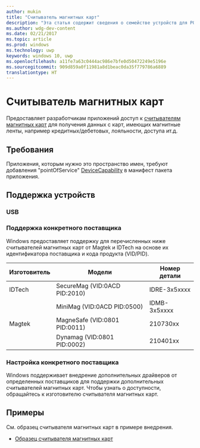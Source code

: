 ```yaml
---
author: mukin
title: "Считыватель магнитных карт"
description: "Эта статья содержит сведения о семействе устройств для POS-терминалов: считывателей магнитных карт"
ms.author: wdg-dev-content
ms.date: 02/21/2017
ms.topic: article
ms.prod: windows
ms.technology: uwp
keywords: windows 10, uwp
ms.openlocfilehash: a11fe7a63c0444ac986e7bfe0d50472249e5196e
ms.sourcegitcommit: 909d859a0f11981a8d1beac0da35f779786a6889
translationtype: HT
---
```

# <a name="magnetic-stripe-reader"></a>Считыватель магнитных карт

Предоставляет разработчикам приложений доступ к [считывателям магнитных карт](https://docs.microsoft.com/en-us/uwp/api/windows.devices.pointofservice.magneticstripereader) для получения данных с карт, имеющих магнитные ленты, например кредитных/дебетовых, лояльности, доступа ит.д.

## <a name="requirements"></a>Требования
Приложения, которым нужно это пространство имен, требуют добавления "pointOfService" [DeviceCapability](https://msdn.microsoft.com/library/4353c4fd-f038-4986-81ed-d2ec0c6235ef) в манифест пакета приложения.

## <a name="device-support"></a>Поддержка устройств
### <a name="usb"></a>USB
### <a name="supported-vendor-specific"></a>Поддержка конкретного поставщика
Windows предоставляет поддержку для перечисленных ниже считывателей магнитных карт от Magtek и IDTech на основе их идентификатора поставщика и кода продукта (VID/PID).

| Изготовитель |     Модели |    Номер детали |
|--------------|-----------|--------------|
| IDTech | SecureMag (VID:0ACD PID:2010) | IDRE-3x5xxxx |
| |    MiniMag (VID:0ACD PID:0500) |    IDMB-3x5xxxx |
| Magtek | MagneSafe (VID:0801 PID:0011) |    210730xx |
| |    Dynamag (VID:0801 PID:0002) |    210401xx |

### <a name="custom-vendor-specific"></a>Настройка конкретного поставщика
Windows поддерживает внедрение дополнительных драйверов от определенных поставщиков для поддержки дополнительных считывателей магнитных карт. Чтобы узнать о доступности, обращайтесь к изготовителю считывателя магнитных карт.

## <a name="examples"></a>Примеры
См. образец считывателя магнитных карт в примере внедрения.
+    [Образец считывателя магнитных карт](https://github.com/Microsoft/Windows-universal-samples/tree/master/Samples/MagneticStripeReader)
